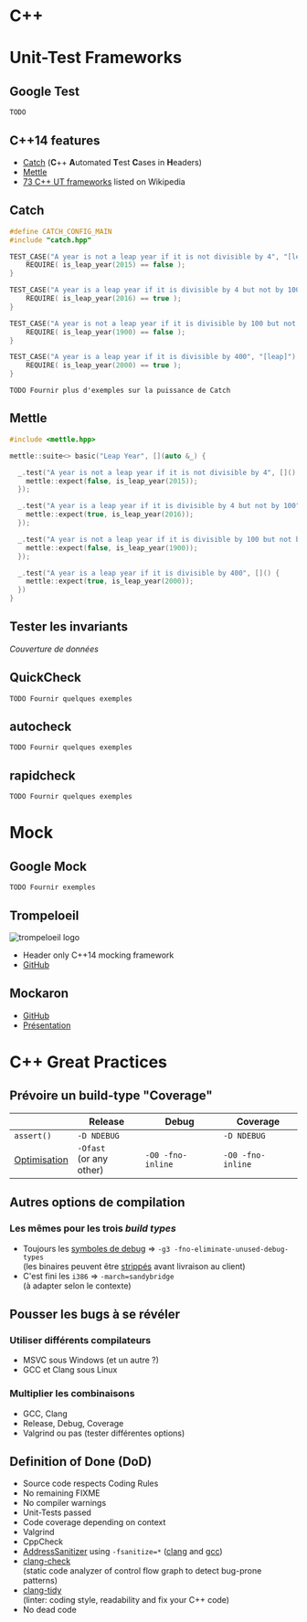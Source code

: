 C++
===
<!--.slide: data-background="#325" data-background-transition="zoom"-->


Unit-Test Frameworks
====================


Google Test
-----------

    TODO


C++14 features
--------------

* [Catch](https://github.com/philsquared/Catch) (**C**++ **A**utomated **T**est **C**ases in **H**eaders)
* [Mettle](https://github.com/jimporter/mettle)
* [73 C++ UT frameworks][UTwiki] listed on Wikipedia

[UTwiki]: http://en.wikipedia.org/wiki/List_of_unit_testing_frameworks#C++


Catch
-----

```cpp
#define CATCH_CONFIG_MAIN
#include "catch.hpp"

TEST_CASE("A year is not a leap year if it is not divisible by 4", "[leap]") {
    REQUIRE( is_leap_year(2015) == false );
}

TEST_CASE("A year is a leap year if it is divisible by 4 but not by 100", "[leap]") {
    REQUIRE( is_leap_year(2016) == true );
}

TEST_CASE("A year is not a leap year if it is divisible by 100 but not by 400", "[leap]") {
    REQUIRE( is_leap_year(1900) == false );
}

TEST_CASE("A year is a leap year if it is divisible by 400", "[leap]") {
    REQUIRE( is_leap_year(2000) == true );
}
```

    TODO Fournir plus d'exemples sur la puissance de Catch


Mettle
------

```cpp
#include <mettle.hpp>

mettle::suite<> basic("Leap Year", [](auto &_) {

  _.test("A year is not a leap year if it is not divisible by 4", []() {
    mettle::expect(false, is_leap_year(2015));
  });

  _.test("A year is a leap year if it is divisible by 4 but not by 100", []() {
    mettle::expect(true, is_leap_year(2016));
  });

  _.test("A year is not a leap year if it is divisible by 100 but not by 400", []() {
    mettle::expect(false, is_leap_year(1900));
  });

  _.test("A year is a leap year if it is divisible by 400", []() {
    mettle::expect(true, is_leap_year(2000));
  })
}

```


Tester les invariants
---------------------

*Couverture de données*


QuickCheck
----------

    TODO Fournir quelques exemples


autocheck
---------

    TODO Fournir quelques exemples


rapidcheck
----------

    TODO Fournir quelques exemples


Mock
====


Google Mock
-----------

    TODO Fournir exemples


Trompeloeil
-----------

![trompeloeil logo](https://raw.githubusercontent.com/rollbear/trompeloeil/master/trompeloeil-logo.png)

* Header only C++14 mocking framework
* [GitHub](https://github.com/rollbear/trompeloeil)


Mockaron
--------

* [GitHub](https://github.com/TankerApp/mockaron)
* [Présentation](http://cpp-frug.github.io/paris/events/2017-05-18_n17/mockaron/mock.html)


C++ Great Practices
===================


Prévoire un build-type "Coverage"
---------------------------------

|                 | Release                     | Debug            | Coverage
|-----------------|-----------------------------|------------------|-----------------
|`assert()`       | `-D NDEBUG`                 |                  | `-D NDEBUG`
|[Optimisation][o]| `-Ofast` <br> (or any other)| `-O0 -fno-inline`| `-O0 -fno-inline`

[o]: https://gcc.gnu.org/onlinedocs/gcc/Optimize-Options.html


Autres options de compilation
-----------------------------

### Les mêmes pour les trois *build types*

* Toujours les [symboles de debug][d] => `-g3 -fno-eliminate-unused-debug-types`  
  (les binaires peuvent être [strippés][s] avant livraison au client)
* C'est fini les `i386` => `-march=sandybridge`  
  (à adapter selon le contexte)

[d]: https://gcc.gnu.org/onlinedocs/libstdc++/manual/debug.html
[s]: http://www.thegeekstuff.com/2012/09/strip-command-examples/


Pousser les bugs à se révéler
-----------------------------

### Utiliser différents compilateurs

* MSVC sous Windows (et un autre ?)
* GCC et Clang sous Linux


### Multiplier les combinaisons

* GCC, Clang
* Release, Debug, Coverage
* Valgrind ou pas (tester différentes options)


Definition of Done (DoD)
------------------------

* Source code respects Coding Rules
* No remaining FIXME
* No compiler warnings
* Unit-Tests passed
* Code coverage depending on context
* Valgrind
* CppCheck
* [AddressSanitizer](https://en.wikipedia.org/wiki/AddressSanitizer) using `-fsanitize=*` ([clang](http://clang.llvm.org/docs/AddressSanitizer.html) and [gcc](https://gcc.gnu.org/onlinedocs/gcc/Instrumentation-Options.html#index-fsanitize_003daddress-945))
* [clang-check](http://clang.llvm.org/docs/ClangCheck.html)  
  (static code analyzer of control flow graph to detect bug-prone patterns)
* [clang-tidy](http://clang.llvm.org/extra/clang-tidy/)  
  (linter: coding style, readability and fix your C++ code)
* No dead code
